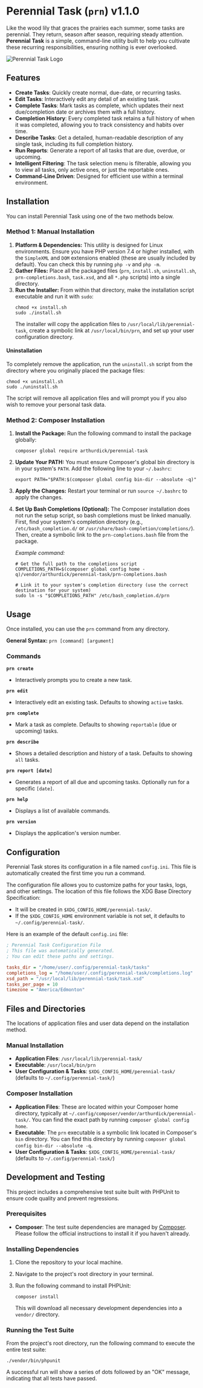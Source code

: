 # Perennial Task (`prn`) v1.1.0

Like the wood lily that graces the prairies each summer, some tasks are perennial. They return, season after season, requiring steady attention. **Perennial Task** is a simple, command-line utility built to help you cultivate these recurring responsibilities, ensuring nothing is ever overlooked.

![Perennial Task Logo](/docs/prn_logo.png)

## Features

* **Create Tasks**: Quickly create normal, due-date, or recurring tasks.
* **Edit Tasks**: Interactively edit any detail of an existing task.
* **Complete Tasks**: Mark tasks as complete, which updates their next due/completion date or archives them with a full history.
* **Completion History**: Every completed task retains a full history of when it was completed, allowing you to track consistency and habits over time.
* **Describe Tasks**: Get a detailed, human-readable description of any single task, including its full completion history.
* **Run Reports**: Generate a report of all tasks that are due, overdue, or upcoming.
* **Intelligent Filtering**: The task selection menu is filterable, allowing you to view all tasks, only active ones, or just the reportable ones.
* **Command-Line Driven**: Designed for efficient use within a terminal environment.

## Installation

You can install Perennial Task using one of the two methods below.

### Method 1: Manual Installation

1.  **Platform & Dependencies:** This utility is designed for Linux environments. Ensure you have PHP version 7.4 or higher installed, with the `SimpleXML` and `DOM` extensions enabled (these are usually included by default). You can check this by running `php -v` and `php -m`.
2.  **Gather Files:** Place all the packaged files (`prn`, `install.sh`, `uninstall.sh`, `prn-completions.bash`, `task.xsd`, and all `*.php` scripts) into a single directory.
3.  **Run the Installer:** From within that directory, make the installation script executable and run it with `sudo`:
    ```
    chmod +x install.sh
    sudo ./install.sh
    ```
    The installer will copy the application files to `/usr/local/lib/perennial-task`, create a symbolic link at `/usr/local/bin/prn`, and set up your user configuration directory.

#### Uninstallation

To completely remove the application, run the `uninstall.sh` script from the directory where you originally placed the package files:

```
chmod +x uninstall.sh
sudo ./uninstall.sh
```

The script will remove all application files and will prompt you if you also wish to remove your personal task data.

### Method 2: Composer Installation

1.  **Install the Package:** Run the following command to install the package globally:

    ```
    composer global require arthurdick/perennial-task
    ```

2.  **Update Your PATH:** You must ensure Composer's global bin directory is in your system's `PATH`. Add the following line to your `~/.bashrc`:

    ```
    export PATH="$PATH:$(composer global config bin-dir --absolute -q)"
    ```

3.  **Apply the Changes:** Restart your terminal or run `source ~/.bashrc` to apply the changes.

4.  **Set Up Bash Completions (Optional):** The Composer installation does not run the setup script, so bash completions must be linked manually. First, find your system's completion directory (e.g., `/etc/bash_completion.d/` or `/usr/share/bash-completion/completions/`). Then, create a symbolic link to the `prn-completions.bash` file from the package.

    *Example command:*

    ```
    # Get the full path to the completions script
    COMPLETIONS_PATH=$(composer global config home -q)/vendor/arthurdick/perennial-task/prn-completions.bash

    # Link it to your system's completion directory (use the correct destination for your system)
    sudo ln -s "$COMPLETIONS_PATH" /etc/bash_completion.d/prn
    ```

## Usage

Once installed, you can use the `prn` command from any directory.

**General Syntax:** `prn [command] [argument]`

### **Commands**

**`prn create`**
* Interactively prompts you to create a new task.

**`prn edit`**
* Interactively edit an existing task. Defaults to showing `active` tasks.

**`prn complete`**
* Mark a task as complete. Defaults to showing `reportable` (due or upcoming) tasks.

**`prn describe`**
* Shows a detailed description and history of a task. Defaults to showing `all` tasks.

**`prn report [date]`**
* Generates a report of all due and upcoming tasks. Optionally run for a specific `[date]`.

**`prn help`**
* Displays a list of available commands.

**`prn version`**
* Displays the application's version number.

## Configuration

Perennial Task stores its configuration in a file named `config.ini`. This file is automatically created the first time you run a command.

The configuration file allows you to customize paths for your tasks, logs, and other settings. The location of this file follows the XDG Base Directory Specification:
* It will be created in `$XDG_CONFIG_HOME/perennial-task/`.
* If the `$XDG_CONFIG_HOME` environment variable is not set, it defaults to `~/.config/perennial-task/`.

Here is an example of the default `config.ini` file:

```ini
; Perennial Task Configuration File
; This file was automatically generated.
; You can edit these paths and settings.

tasks_dir = "/home/user/.config/perennial-task/tasks"
completions_log = "/home/user/.config/perennial-task/completions.log"
xsd_path = "/usr/local/lib/perennial-task/task.xsd"
tasks_per_page = 10
timezone = "America/Edmonton"
```

## Files and Directories

The locations of application files and user data depend on the installation method.

### Manual Installation

  * **Application Files**: `/usr/local/lib/perennial-task/`
  * **Executable**: `/usr/local/bin/prn`
  * **User Configuration & Tasks**: `$XDG_CONFIG_HOME/perennial-task/` (defaults to `~/.config/perennial-task/`)

### Composer Installation

  * **Application Files**: These are located within your Composer home directory, typically at `~/.config/composer/vendor/arthurdick/perennial-task/`. You can find the exact path by running `composer global config home`.
  * **Executable**: The `prn` executable is a symbolic link located in Composer's `bin` directory. You can find this directory by running `composer global config bin-dir --absolute -q`.
  * **User Configuration & Tasks**: `$XDG_CONFIG_HOME/perennial-task/` (defaults to `~/.config/perennial-task/`)

## Development and Testing

This project includes a comprehensive test suite built with PHPUnit to ensure code quality and prevent regressions.

### Prerequisites

  * **Composer**: The test suite dependencies are managed by [Composer](https://getcomposer.org/). Please follow the official instructions to install it if you haven't already.

### Installing Dependencies

1.  Clone the repository to your local machine.

2.  Navigate to the project's root directory in your terminal.

3.  Run the following command to install PHPUnit:

    ```
    composer install
    ```

    This will download all necessary development dependencies into a `vendor/` directory.

### Running the Test Suite

From the project's root directory, run the following command to execute the entire test suite:

```
./vendor/bin/phpunit
```

A successful run will show a series of dots followed by an "OK" message, indicating that all tests have passed.

